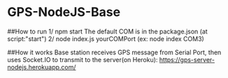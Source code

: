 # GPS-NodeJS-Base

##How to run
1/ npm start 
  The default COM is in the package.json (at script:"start")
2/ node index.js yourCOMPort (ex: node index COM3)

##How it works 
Base station receives GPS message from Serial Port, then uses Socket.IO to transmit to the server(on Heroku): https://gps-server-nodejs.herokuapp.com/
